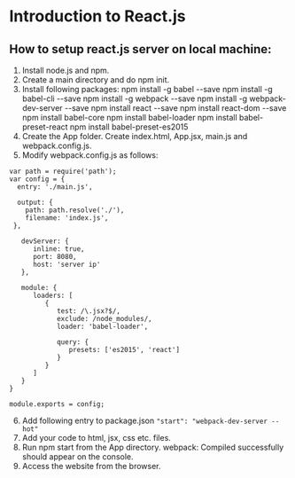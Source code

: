 # Introduction to React.js

## How to setup react.js server on local machine:
1. Install node.js and npm.
2. Create a main directory and do npm init.
3. Install following packages:
  npm install -g babel --save
  npm install -g babel-cli --save
  npm install -g webpack --save
  npm install -g webpack-dev-server --save
  npm install react --save
  npm install react-dom --save
  npm install babel-core
  npm install babel-loader
  npm install babel-preset-react
  npm install babel-preset-es2015
4. Create the App folder. Create index.html, App.jsx, main.js and webpack.config.js.
5. Modify webpack.config.js as follows:
```
var path = require('path');
var config = {
  entry: './main.js',
	
  output: {
    path: path.resolve('./'),
    filename: 'index.js',
 },
	
   devServer: {
      inline: true,
      port: 8080,
      host: 'server ip'
   },
	
   module: {
      loaders: [
         {
            test: /\.jsx?$/,
            exclude: /node_modules/,
            loader: 'babel-loader',
				
            query: {
               presets: ['es2015', 'react']
            }
         }
      ]
   }
}

module.exports = config;
```
6. Add following entry to package.json
` "start": "webpack-dev-server --hot" `
7. Add your code to html, jsx, css etc. files.
8. Run npm start from the App directory.
  webpack: Compiled successfully should appear on the console.
9. Access the website from the browser.
